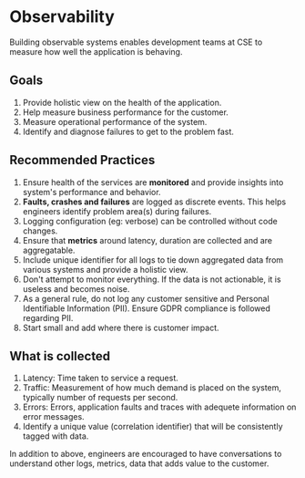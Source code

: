 # Observability

Building observable systems enables development teams at CSE to measure how well the application is behaving.

## Goals

1. Provide holistic view on the health of the application.
2. Help measure business performance for the customer.
3. Measure operational performance of the system.
4. Identify and diagnose failures to get to the problem fast.

## Recommended Practices

1. Ensure health of the services are <b>monitored</b> and provide insights into system's performance and behavior. 
2. <b>Faults, crashes and failures</b> are logged as discrete events. This helps engineers identify problem area(s) during failures.
3. Logging configuration (eg: verbose) can be controlled without code changes.
4. Ensure that <b>metrics</b> around latency, duration are collected and are aggregatable.
5. Include unique identifier for all logs to tie down aggregated data from various systems and provide a holistic view.
6. Don't attempt to monitor everything. If the data is not actionable, it is useless and becomes noise.
7. As a general rule, do not log any customer sensitive and Personal Identifiable Information (PII). Ensure GDPR compliance is followed regarding PII.
8. Start small and add where there is customer impact.

## What is collected

1. Latency: Time taken to service a request.
2. Traffic: Measurement of how much demand is placed on the system, typically number of requests per second.
3. Errors: Errors, application faults and traces with adequete information on error messages.
4. Identify a unique value (correlation identifier) that will be consistently tagged with data.

In addition to above, engineers are encouraged to have conversations to understand other logs, metrics, data that adds value to the customer.